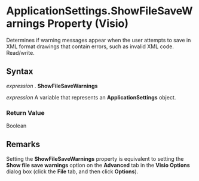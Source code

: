 
# ApplicationSettings.ShowFileSaveWarnings Property (Visio)

Determines if warning messages appear when the user attempts to save in XML format drawings that contain errors, such as invalid XML code. Read/write.


## Syntax

 _expression_ . **ShowFileSaveWarnings**

 _expression_ A variable that represents an **ApplicationSettings** object.


### Return Value

Boolean


## Remarks

Setting the  **ShowFileSaveWarnings** property is equivalent to setting the **Show file save warnings** option on the **Advanced** tab in the **Visio Options** dialog box (click the **File** tab, and then click **Options**).

